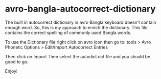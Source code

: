 # avro-bangla-autocorrect-dictionary
The built in autocorrect dictionary in avro Bangla keyboard doesn't contain enough word. So, this is my approach to enrich the dictionary. This file contains the correct spelling of commonly used Bangla words. 

To use the Dictionary file right click on 
avro icon then go to: tools > Avro Phonetic Options > Edit/Import Autocorrect Entries

Then 
click on Import
Then select the autodict.dct file
and you should be good to go.

Enjoy!
